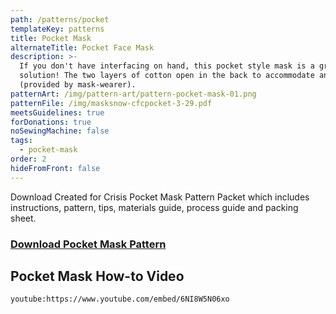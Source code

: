 ```yaml
---
path: /patterns/pocket
templateKey: patterns
title: Pocket Mask
alternateTitle: Pocket Face Mask
description: >-
  If you don't have interfacing on hand, this pocket style mask is a great
  solution! The two layers of cotton open in the back to accommodate an insert
  (provided by mask-wearer).
patternArt: /img/pattern-art/pattern-pocket-mask-01.png
patternFile: /img/masksnow-cfcpocket-3-29.pdf
meetsGuidelines: true
forDonations: true
noSewingMachine: false
tags:
  - pocket-mask
order: 2
hideFromFront: false
---
```


Download Created for Crisis Pocket Mask Pattern Packet which includes instructions, pattern, tips, materials guide, process guide and packing sheet.

### [Download Pocket Mask Pattern](https://masksnow.org/img/cfc-pocket-mask-3-29.pdf)

## Pocket Mask How-to Video

`youtube:https://www.youtube.com/embed/6NI8W5N06xo`
